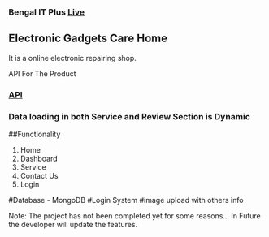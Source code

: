 ### Bengal IT Plus [Live](https://github.com/facebook/create-react-app)

## Electronic Gadgets Care Home
It is a online electronic repairing shop.

API For The Product
### [API](https://evening-woodland-61193.herokuapp.com/events)

### Data loading in both Service and Review Section is Dynamic

##Functionality
1. Home
2. Dashboard
3. Service
4. Contact Us
5. Login

#Database - MongoDB #Login System #image upload with others info

Note: The project has not been completed yet for some reasons... In Future the developer will update the features.
